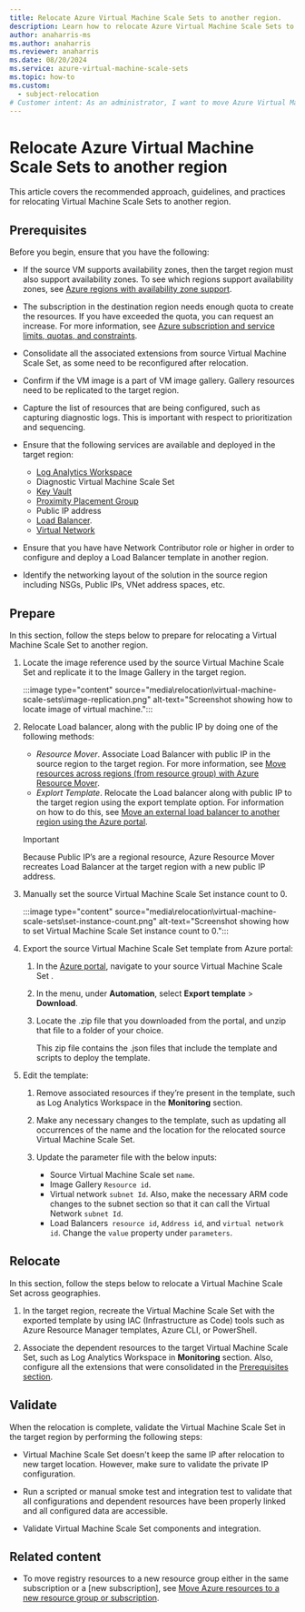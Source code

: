 ```yaml
---
title: Relocate Azure Virtual Machine Scale Sets to another region.
description: Learn how to relocate Azure Virtual Machine Scale Sets to another region.
author: anaharris-ms
ms.author: anaharris
ms.reviewer: anaharris
ms.date: 08/20/2024
ms.service: azure-virtual-machine-scale-sets
ms.topic: how-to
ms.custom:
  - subject-relocation
# Customer intent: As an administrator, I want to move Azure Virtual Machine Scale Sets to another region.
---
```



# Relocate Azure Virtual Machine Scale Sets to another region

This article covers the recommended approach, guidelines, and practices for relocating Virtual Machine Scale Sets to another region.

## Prerequisites

Before you begin, ensure that you have the following:

- If the source VM supports availability zones, then the target region must also support availability zones. To see which regions support availability zones, see [Azure regions with availability zone support](../reliability/availability-zones-service-support.md#azure-services-with-availability-zone-support).

- The subscription in the destination region needs enough quota to create the resources. If you have exceeded the quota, you can request an increase. For more information, see [Azure subscription and service limits, quotas, and constraints](..//azure-resource-manager/management/azure-subscription-service-limits.md).

- Consolidate all the associated extensions from source Virtual Machine Scale Set, as some need to be reconfigured after relocation.

- Confirm if the VM image is a part of VM image gallery. Gallery resources need to be replicated to the target region.

- Capture the list of resources that are being configured, such as capturing diagnostic logs. This is important with respect to prioritization and sequencing.

- Ensure that the following services are available and deployed in the target region:

    - [Log Analytics Workspace](./relocation-log-analytics.md)
    - Diagnostic Virtual Machine Scale Set
    - [Key Vault](./relocation-key-vault.md)
    - [Proximity Placement Group](/azure/virtual-machine-scale-sets/proximity-placement-groups)
    - Public IP address
    - [Load Balancer](../load-balancer/move-across-regions-external-load-balancer-portal.md). 
    - [Virtual Network](./relocation-virtual-network.md)

- Ensure that you have have Network Contributor role or higher in order to configure and deploy a Load Balancer template in another region.

- Identify the networking layout of the solution in the source region including NSGs, Public IPs, VNet address spaces, etc.



## Prepare

In this section, follow the steps below to prepare for relocating a Virtual Machine Scale Set to another region.


1. Locate the image reference used by the source Virtual Machine Scale Set and replicate it to the Image Gallery in the target region.

    :::image type="content" source="media\relocation\virtual-machine-scale-sets\image-replication.png" alt-text="Screenshot showing how to locate image of virtual machine.":::

1. Relocate Load balancer, along with the public IP by doing one of the following methods:

    - *Resource Mover*. Associate Load Balancer with public IP in the source region to the target region. For more information, see [Move resources across regions (from resource group) with Azure Resource Mover](../resource-mover/move-region-within-resource-group.md).
    - *Explort Template*. Relocate the Load balancer along with public IP to the target region using the export template option. For information on how to do this, see [Move an external load balancer to another region using the Azure portal](../load-balancer/move-across-regions-external-load-balancer-portal.md).

    >[!IMPORTANT]
    > Because Public IP’s are a regional resource, Azure Resource Mover recreates Load Balancer at the target region with a new public IP address. 

1. Manually set the source Virtual Machine Scale Set instance count to 0.

    :::image type="content" source="media\relocation\virtual-machine-scale-sets\set-instance-count.png" alt-text="Screenshot showing how to set Virtual Machine Scale Set instance count to 0.":::

1. Export the source Virtual Machine Scale Set template from Azure portal:
    
    1. In the [Azure portal](https://portal.azure.com), navigate to your source Virtual Machine Scale Set .
    1. In the menu, under **Automation**, select **Export template** > **Download**.
    1. Locate the .zip file that you downloaded from the portal, and unzip that file to a folder of your choice.
    
       This zip file contains the .json files that include the template and scripts to deploy the template.

1. Edit the template:
    
    1. Remove associated resources if they’re present in the template, such as Log Analytics Workspace in the **Monitoring** section.

    1. Make any necessary changes to the template, such as updating all occurrences of the name and the location for the relocated source Virtual Machine Scale Set.

    1. Update the parameter file with the below inputs:
        - Source Virtual Machine Scale set `name`.
        - Image Gallery `Resource id`.
        - Virtual network `subnet Id`. Also, make the necessary ARM code changes to the subnet section so that it can call the Virtual Network `subnet Id`.
        - Load Balancers` resource id`, `Address id`, and `virtual network id`. Change the `value` property under `parameters`.

## Relocate

In this section, follow the steps below to relocate a Virtual Machine Scale Set across geographies.

1. In the target region, recreate the Virtual Machine Scale Set with the exported template by using IAC (Infrastructure as Code) tools such as Azure Resource Manager templates, Azure CLI, or PowerShell.

1. Associate the dependent resources to the target Virtual Machine Scale Set, such as Log Analytics Workspace in **Monitoring** section. Also, configure all the extensions that were consolidated in the [Prerequisites section](#prerequisites).


## Validate

When the relocation is complete, validate the Virtual Machine Scale Set in the target region by performing the following steps:

 - Virtual Machine Scale Set doesn't keep the same IP after relocation to new target location. However, make sure to validate the private IP configuration.

 - Run a scripted or manual smoke test and integration test to validate that all configurations and dependent resources have been properly linked and all configured data are accessible.

- Validate Virtual Machine Scale Set components and integration.

## Related content

- To move registry resources to a new resource group either in the same subscription or a [new subscription], see [Move Azure resources to a new resource group or subscription](../azure-resource-manager/management/move-resource-group-and-subscription.md).